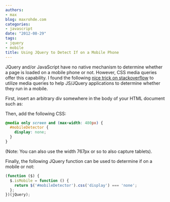```yaml
---
authors:
- max
blog: maxrohde.com
categories:
- javascript
date: "2012-08-29"
tags:
- jquery
- mobile
title: Using JQuery to Detect If on a Mobile Phone
---
```


JQuery and/or JavaScript have no native mechanism to determine whether a page is loaded on a mobile phone or not. However, CSS media queries offer this capability. I found the following [nice trick on stackoverflow](http://stackoverflow.com/a/10364620/270662) to utilize media queries to help JS/JQuery applications to determine whether they run in a mobile.

First, insert an arbitrary div somewhere in the body of your HTML document such as:

<div id="mobileDetector"></div>

Then, add the following CSS:

```css
@media only screen and (max-width: 480px) {
  #mobileDetector {
    display: none;
  }
}
```

(Note: You can also use the width 767px or so to also capture tablets).

Finally, the following JQuery function can be used to determine if on a mobile or not:

```javascript
(function ($) {
  $.isMobile = function () {
    return $('#mobileDetector').css('display') === 'none';
  };
})(jQuery);
```
